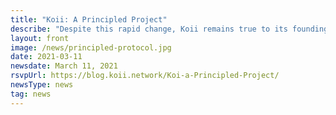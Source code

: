 ```yaml
---
title: "Koii: A Principled Project"
describe: "Despite this rapid change, Koii remains true to its founding principles."
layout: front
image: /news/principled-protocol.jpg
date: 2021-03-11
newsdate: March 11, 2021
rsvpUrl: https://blog.koii.network/Koi-a-Principled-Project/
newsType: news
tag: news
---
```

